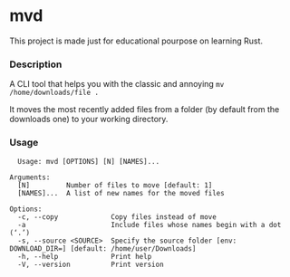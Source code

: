 # mvd
This project is made just for educational pourpose on learning Rust.

### Description
A CLI tool that helps you with the classic and annoying `mv /home/downloads/file .`

It moves the most recently added files from a folder (by default from the downloads one) to your working directory.

### Usage
```
  Usage: mvd [OPTIONS] [N] [NAMES]...

Arguments:
  [N]         Number of files to move [default: 1]
  [NAMES]...  A list of new names for the moved files

Options:
  -c, --copy             Copy files instead of move
  -a                     Include files whose names begin with a dot (‘.’)
  -s, --source <SOURCE>  Specify the source folder [env: DOWNLOAD_DIR=] [default: /home/user/Downloads]
  -h, --help             Print help
  -V, --version          Print version
  
```
